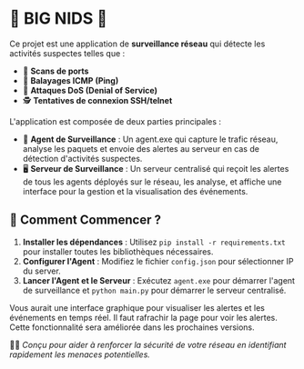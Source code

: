 # 📡 BIG NIDS 🚨

Ce projet est une application de **surveillance réseau** qui détecte les activités suspectes telles que :

- 🚀 **Scans de ports**
- 📶 **Balayages ICMP (Ping)**
- 🛑 **Attaques DoS (Denial of Service)**
- 🕵️ **Tentatives de connexion SSH/telnet**

L'application est composée de deux parties principales :

- 🤖 **Agent de Surveillance** : Un agent.exe qui capture le trafic réseau, analyse les paquets et envoie des alertes au serveur en cas de détection d'activités suspectes.
- 🖥️ **Serveur de Surveillance** : Un serveur centralisé qui reçoit les alertes de tous les agents déployés sur le réseau, les analyse, et affiche une interface pour la gestion et la visualisation des événements.

## 🚀 Comment Commencer ?

1. **Installer les dépendances** : Utilisez `pip install -r requirements.txt` pour installer toutes les bibliothèques nécessaires.
2. **Configurer l'Agent** : Modifiez le fichier `config.json` pour sélectionner IP du server.
3. **Lancer l'Agent et le Serveur** : Exécutez `agent.exe` pour démarrer l'agent de surveillance et `python main.py` pour démarrer le serveur centralisé.

Vous aurait une interface graphique pour visualiser les alertes et les événements en temps réel. Il faut rafrachir la page pour voir les alertes. Cette fonctionnalité sera améliorée dans les prochaines versions.

👨‍💻 _Conçu pour aider à renforcer la sécurité de votre réseau en identifiant rapidement les menaces potentielles._
